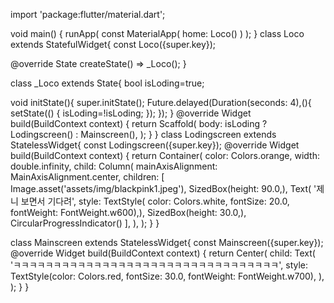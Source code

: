 import 'package:flutter/material.dart';

void main() {
  runApp(
      const MaterialApp(
          home: Loco()
      )
  );
}
class Loco extends StatefulWidget{
  const Loco({super.key});

  @override
  State<Loco> createState() => _Loco();
}

class _Loco extends State<Loco>{
  bool isLoding=true;

  void initState(){
    super.initState();
    Future.delayed(Duration(seconds: 4),(){
      setState(() {
        isLoding=!isLoding;
      });
    });
  }
  @override
  Widget build(BuildContext context) {
    return Scaffold(
      body: isLoding ? Lodingscreen() : Mainscreen(),
    );
  }
}
class Lodingscreen extends StatelessWidget{
  const Lodingscreen({super.key});
  @override
  Widget build(BuildContext context) {
    return Container(
      color: Colors.orange,
      width: double.infinity,
      child: Column(
        mainAxisAlignment: MainAxisAlignment.center,
        children: [
          Image.asset('assets/img/blackpink1.jpeg'),
          SizedBox(height: 90.0,),
          Text(
            '제니 보면서 기다려',
            style: TextStyle(
                color: Colors.white,
                fontSize: 20.0,
                fontWeight: FontWeight.w600),),
          SizedBox(height: 30.0,),
          CircularProgressIndicator()
        ],
      ),
    );
  }
}


class Mainscreen extends StatelessWidget{
  const Mainscreen({super.key});
  @override
  Widget build(BuildContext context) {
    return Center(
        child: Text(
            'ㅋㅋㅋㅋㅋㅋㅋㅋㅋㅋㅋㅋㅋㅋㅋㅋㅋㅋㅋㅋㅋㅋㅋㅋㅋㅋㅋㅋㅋㅋㅋㅋㅋ',
          style: TextStyle(color: Colors.red,
          fontSize: 30.0,
          fontWeight: FontWeight.w700),
        ),
    );
  }
}
